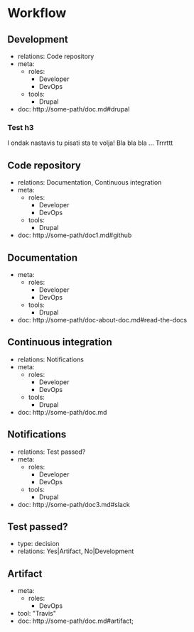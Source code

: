 # Workflow

## Development
- relations: Code repository
- meta:
  - roles:
    - Developer
    - DevOps
  - tools:
    - Drupal
- doc: http://some-path/doc.md#drupal

### Test h3
I ondak nastavis tu pisati sta te volja!
Bla bla bla ... Trrrttt

## Code repository
- relations: Documentation, Continuous integration
- meta:
  - roles:
    - Developer
    - DevOps
  - tools:
    - Drupal
- doc: http://some-path/doc1.md#github

## Documentation
- meta:
  - roles:
    - Developer
    - DevOps
  - tools:
    - Drupal
- doc: http://some-path/doc-about-doc.md#read-the-docs

## Continuous integration
- relations: Notifications
- meta:
  - roles:
    - Developer
    - DevOps
  - tools:
    - Drupal
- doc: http://some-path/doc.md

## Notifications
- relations: Test passed?
- meta:
  - roles:
    - Developer
    - DevOps
  - tools:
    - Drupal
- doc: http://some-path/doc3.md#slack

## Test passed?
- type: decision
- relations: Yes|Artifact, No|Development

## Artifact
- meta: 
  - roles:
    - DevOps
- tool: "Travis"
- doc: http://some-path/doc.md#artifact;




